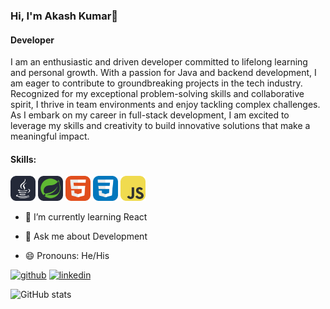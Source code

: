 ### Hi, I'm Akash Kumar👋
#### Developer
I am an enthusiastic and driven developer committed to lifelong learning and personal growth. With a passion for Java and backend development, I am eager to contribute to groundbreaking projects in the tech industry. Recognized for my exceptional problem-solving skills and collaborative spirit, I thrive in team environments and enjoy tackling complex challenges. As I embark on my career in full-stack development, I am excited to leverage my skills and creativity to build innovative solutions that make a meaningful impact.

#### Skills:
<div>
<img src = "https://raw.githubusercontent.com/tandpfun/skill-icons/65dea6c4eaca7da319e552c09f4cf5a9a8dab2c8/icons/Java-Dark.svg" height = "40"/>
<img src = "https://raw.githubusercontent.com/tandpfun/skill-icons/65dea6c4eaca7da319e552c09f4cf5a9a8dab2c8/icons/Spring-Dark.svg" height = "40"/>
<img src = "https://raw.githubusercontent.com/tandpfun/skill-icons/65dea6c4eaca7da319e552c09f4cf5a9a8dab2c8/icons/HTML.svg" height = "40"/>
<img src = "https://raw.githubusercontent.com/tandpfun/skill-icons/65dea6c4eaca7da319e552c09f4cf5a9a8dab2c8/icons/CSS.svg" height = "40"/>
<img src = "https://raw.githubusercontent.com/tandpfun/skill-icons/65dea6c4eaca7da319e552c09f4cf5a9a8dab2c8/icons/JavaScript.svg" height = "40"/>
</div>

- 🌱 I’m currently learning React
  
- 💬 Ask me about Development
  
- 😄 Pronouns: He/His 


[<img src='https://cdn.jsdelivr.net/npm/simple-icons@3.0.1/icons/github.svg' alt='github' height='40'>](https://github.com/AKASHBKUMAR)  [<img src='https://cdn.jsdelivr.net/npm/simple-icons@3.0.1/icons/linkedin.svg' alt='linkedin' height='40'>](https://www.linkedin.com/in/https://www.linkedin.com/in/akash-kumar-b-71327425a//)  

![GitHub stats](https://github-readme-stats.vercel.app/api?username=AKASHBKUMAR&show_icons=true&count_private=true)  

